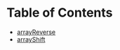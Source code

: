 # Table of Contents

* [arrayReverse](/code-challenges/01-arrayReverse)
* [arrayShift](/code-challenges/02-arrayShift)